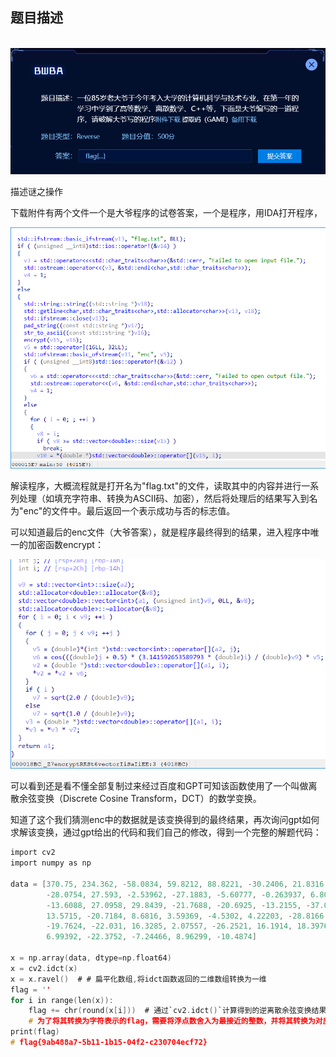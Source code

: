 ## 题目描述

​    ![image-20240220154915340](./img/BWBA/image-20240220154915340.png)

描述谜之操作

下载附件有两个文件一个是大爷程序的试卷答案，一个是程序，用IDA打开程序，

![image-20240220154919784](./img/BWBA/image-20240220154919784.png)

解读程序，大概流程就是打开名为"flag.txt"的文件，读取其中的内容并进行一系列处理（如填充字符串、转换为ASCII码、加密），然后将处理后的结果写入到名为"enc"的文件中。最后返回一个表示成功与否的标志值。

可以知道最后的enc文件（大爷答案），就是程序最终得到的结果，进入程序中唯一的加密函数encrypt：

![image-20240220154938331](./img/BWBA/image-20240220154938331.png)

可以看到还是看不懂全部复制过来经过百度和GPT可知该函数使用了一个叫做离散余弦变换（Discrete Cosine Transform，DCT）的数学变换。

知道了这个我们猜测enc中的数据就是该变换得到的最终结果，再次询问gpt如何求解该变换，通过gpt给出的代码和我们自己的修改，得到一个完整的解题代码：

```c
import cv2
import numpy as np

data = [370.75, 234.362, -58.0834, 59.8212, 88.8221, -30.2406, 21.8316, 49.9781, -33.5259, 2.69675, 43.5386, -30.2925,
        -28.0754, 27.593, -2.53962, -27.1883, -5.60777, -0.263937, 6.80326, 8.03022, -6.34681, -0.89506, -6.80685,
        -13.6088, 27.0958, 29.8439, -21.7688, -20.6925, -13.2155, -37.0994, 2.23679, 37.6699, -3.5, 9.85188, 57.2806,
        13.5715, -20.7184, 8.6816, 3.59369, -4.5302, 4.22203, -28.8166, -23.695, 31.2268, 6.58823, -39.9966, -20.7877,
        -19.7624, -22.031, 16.3285, 2.07557, -26.2521, 16.1914, 18.3976, -26.9295, 3.03769, 41.0412, 20.2598, 14.991,
        6.99392, -22.3752, -7.24466, 8.96299, -10.4874]

x = np.array(data, dtype=np.float64)
x = cv2.idct(x)
x = x.ravel()  # # 扁平化数组,将idct函数返回的二维数组转换为一维
flag = ''
for i in range(len(x)):
    flag += chr(round(x[i]))  # 通过`cv2.idct()`计算得到的逆离散余弦变换结果`x`是浮点数数组。
    # 为了将其转换为字符表示的flag，需要将浮点数舍入为最接近的整数，并将其转换为对应的Unicode字符。
print(flag)
# flag{9ab488a7-5b11-1b15-04f2-c230704ecf72}
```

